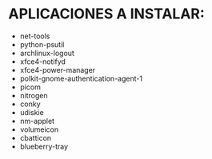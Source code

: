 #   APLICACIONES A INSTALAR:

- net-tools
- python-psutil
- archlinux-logout
- xfce4-notifyd
- xfce4-power-manager 
- polkit-gnome-authentication-agent-1
- picom
- nitrogen
- conky
- udiskie
- nm-applet
- volumeicon
- cbatticon
- blueberry-tray


